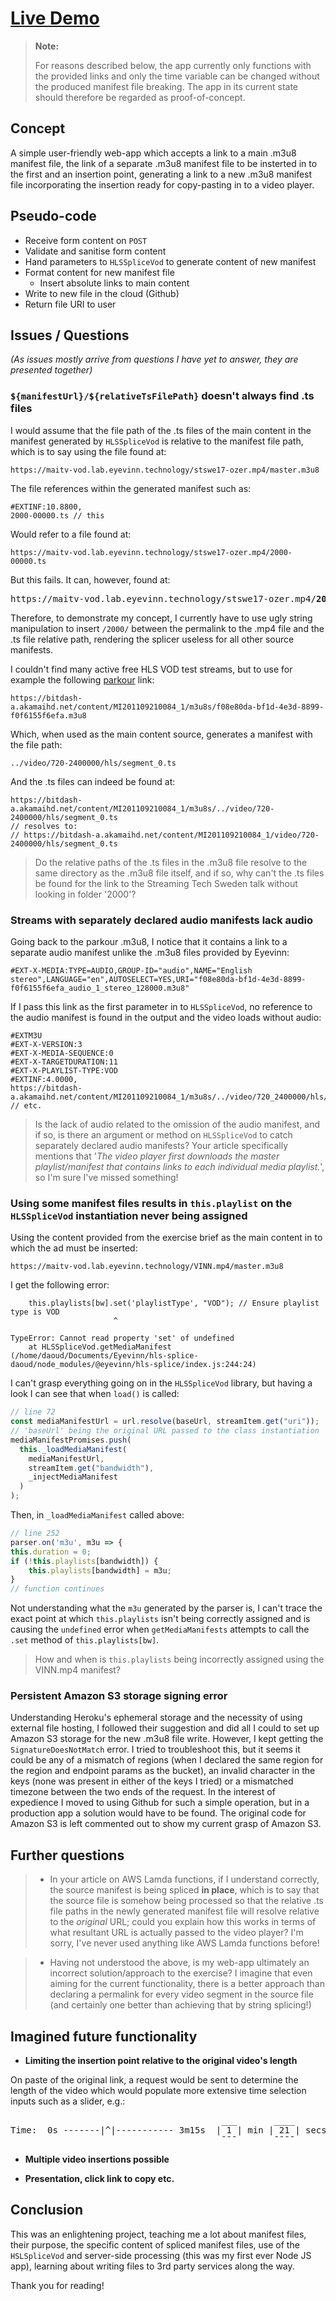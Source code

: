 # [Live Demo](https://guarded-eyrie-72660.herokuapp.com/)

> **Note:**
>
> For reasons described below, the app currently only functions with the provided links and only the time variable can be changed without the produced manifest file breaking. The app in its current state should therefore be regarded as proof-of-concept.

## Concept

A simple user-friendly web-app which accepts a link to a main .m3u8 manifest file, the link of a separate .m3u8 manifest file to be insterted in to the first and an insertion point, generating a link to a new .m3u8 manifest file incorporating the insertion ready for copy-pasting in to a video player.

## Pseudo-code

- Receive form content on `POST`
- Validate and sanitise form content
- Hand parameters to `HLSSpliceVod` to generate content of new manifest
- Format content for new manifest file
  - Insert absolute links to main content
- Write to new file in the cloud (Github)
- Return file URI to user

## Issues / Questions

_(As issues mostly arrive from questions I have yet to answer, they are presented together)_

### `${manifestUrl}/${relativeTsFilePath}` doesn't always find .ts files

I would assume that the file path of the .ts files of the main content in the manifest generated by `HLSSpliceVod` is relative to the manifest file path, which is to say using the file found at:

```
https://maitv-vod.lab.eyevinn.technology/stswe17-ozer.mp4/master.m3u8
```

The file references within the generated manifest such as:

```
#EXTINF:10.8800,
2000-00000.ts // this
```

Would refer to a file found at:

```
https://maitv-vod.lab.eyevinn.technology/stswe17-ozer.mp4/2000-00000.ts
```

But this fails. It can, however, found at:

<pre>
https://maitv-vod.lab.eyevinn.technology/stswe17-ozer.mp4/<b>2000</b>/2000-00000.ts
</pre>

Therefore, to demonstrate my concept, I currently have to use ugly string manipulation to insert `/2000/` between the permalink to the .mp4 file and the .ts file relative path, rendering the splicer useless for all other source manifests.

I couldn't find many active free HLS VOD test streams, but to use for example the following [parkour](https://bitdash-a.akamaihd.net/content/MI201109210084_1/m3u8s/f08e80da-bf1d-4e3d-8899-f0f6155f6efa.m3u8) link:

```
https://bitdash-a.akamaihd.net/content/MI201109210084_1/m3u8s/f08e80da-bf1d-4e3d-8899-f0f6155f6efa.m3u8
```

Which, when used as the main content source, generates a manifest with the file path:

```
../video/720-2400000/hls/segment_0.ts
```

And the .ts files can indeed be found at:

```
https://bitdash-a.akamaihd.net/content/MI201109210084_1/m3u8s/../video/720-2400000/hls/segment_0.ts
// resolves to:
// https://bitdash-a.akamaihd.net/content/MI201109210084_1/video/720-2400000/hls/segment_0.ts
```

> Do the relative paths of the .ts files in the .m3u8 file resolve to the same directory as the .m3u8 file itself, and if so, why can't the .ts files be found for the link to the Streaming Tech Sweden talk without looking in folder '2000'?

### Streams with separately declared audio manifests lack audio

Going back to the parkour .m3u8, I notice that it contains a link to a separate audio manifest unlike the .m3u8 files provided by Eyevinn:

```
#EXT-X-MEDIA:TYPE=AUDIO,GROUP-ID="audio",NAME="English stereo",LANGUAGE="en",AUTOSELECT=YES,URI="f08e80da-bf1d-4e3d-8899-f0f6155f6efa_audio_1_stereo_128000.m3u8"
```

If I pass this link as the first parameter in to `HLSSpliceVod`, no reference to the audio manifest is found in the output and the video loads without audio:

```
#EXTM3U
#EXT-X-VERSION:3
#EXT-X-MEDIA-SEQUENCE:0
#EXT-X-TARGETDURATION:11
#EXT-X-PLAYLIST-TYPE:VOD
#EXTINF:4.0000,
https://bitdash-a.akamaihd.net/content/MI201109210084_1/m3u8s/../video/720_2400000/hls/segment_0.ts
// etc.
```

> Is the lack of audio related to the omission of the audio manifest, and if so, is there an argument or method on `HLSSpliceVod` to catch separately declared audio manifests? Your article specifically mentions that '_The video player first downloads the master playlist/manifest that contains links to each individual media playlist._', so I'm sure I've missed something!

### Using some manifest files results in `this.playlist` on the `HLSSpliceVod` instantiation never being assigned

Using the content provided from the exercise brief as the main content in to which the ad must be inserted:

```
https://maitv-vod.lab.eyevinn.technology/VINN.mp4/master.m3u8
```

I get the following error:

```
    this.playlists[bw].set('playlistType', "VOD"); // Ensure playlist type is VOD
                       ^

TypeError: Cannot read property 'set' of undefined
    at HLSSpliceVod.getMediaManifest (/home/daoud/Documents/Eyevinn/hls-splice-daoud/node_modules/@eyevinn/hls-splice/index.js:244:24)
```

I can't grasp everything going on in the `HLSSpliceVod` library, but having a look I can see that when `load()` is called:

```js
// line 72
const mediaManifestUrl = url.resolve(baseUrl, streamItem.get("uri"));
// 'baseUrl' being the original URL passed to the class instantiation
mediaManifestPromises.push(
  this._loadMediaManifest(
    mediaManifestUrl,
    streamItem.get("bandwidth"),
    _injectMediaManifest
  )
);
```

Then, in `_loadMediaManifest` called above:

```js
// line 252
parser.on('m3u', m3u => {
this.duration = 0;
if (!this.playlists[bandwidth]) {
    this.playlists[bandwidth] = m3u;
}
// function continues
```

Not understanding what the `m3u` generated by the parser is, I can't trace the exact point at which `this.playlists` isn't being correctly assigned and is causing the `undefined` error when `getMediaManifests` attempts to call the `.set` method of `this.playlists[bw]`.

> How and when is `this.playlists` being incorrectly assigned using the VINN.mp4 manifest?

### Persistent Amazon S3 storage signing error

Understanding Heroku's ephemeral storage and the necessity of using external file hosting, I followed their suggestion and did all I could to set up Amazon S3 storage for the new .m3u8 file write. However, I kept getting the `SignatureDoesNotMatch` error. I tried to troubleshoot this, but it seems it could be any of a mismatch of regions (when I declared the same region for the region and endpoint params as the bucket), an invalid character in the keys (none was present in either of the keys I tried) or a mismatched timezone between the two ends of the request. In the interest of expedience I moved to using Github for such a simple operation, but in a production app a solution would have to be found. The original code for Amazon S3 is left commented out to show my current grasp of Amazon S3.

## Further questions

> - In your article on AWS Lamda functions, if I understand correctly, the source manifest is being spliced **in place**, which is to say that the source file is somehow being processed so that the relative .ts file paths in the newly generated manifest file will resolve relative to the _original_ URL; could you explain how this works in terms of what resultant URL is actually passed to the video player? I'm sorry, I've never used anything like AWS Lamda functions before!

> - Having not understood the above, is my web-app ultimately an incorrect solution/approach to the exercise? I imagine that even aiming for the current functionality, there is a better approach than declaring a permalink for every video segment in the source file (and certainly one better than achieving that by string splicing!)

## Imagined future functionality

- **Limiting the insertion point relative to the original video's length**

On paste of the original link, a request would be sent to determine the length of the video which would populate more extensive time selection inputs such as a slider, e.g.:

<pre>
                                        ___       ____
Time:  0s -------|^|----------- 3m15s  | 1 | min | 21 | secs  [ ] At start [ ] At end
                                        ¯¯¯       ¯¯¯¯
</pre>

- **Multiple video insertions possible**

- **Presentation, click link to copy etc.**

## Conclusion

This was an enlightening project, teaching me a lot about manifest files, their purpose, the specific content of spliced manifest files, use of the `HSLSpliceVod` and server-side processing (this was my first ever Node JS app), learning about writing files to 3rd party services along the way.

Thank you for reading!
